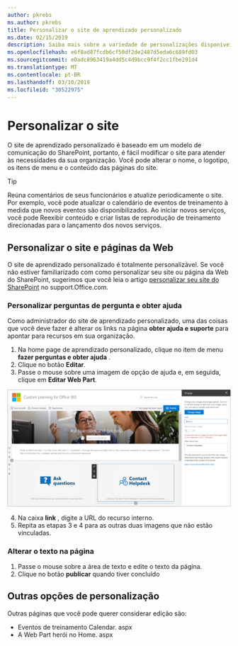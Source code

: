 ```yaml
---
author: pkrebs
ms.author: pkrebs
title: Personalizar o site de aprendizado personalizado
ms.date: 02/15/2019
description: Saiba mais sobre a variedade de personalizações disponíveis com o aprendizado personalizado para o Office 365
ms.openlocfilehash: e6f8ad87fcdb6cf50df2de2487d5eda6c689fd03
ms.sourcegitcommit: e0adc8963419a4dd5c4d9bcc9f4f2cc1fbe291d4
ms.translationtype: MT
ms.contentlocale: pt-BR
ms.lasthandoff: 03/10/2019
ms.locfileid: "30522975"
---
```

# <a name="customize-the-site"></a>Personalizar o site

O site de aprendizado personalizado é baseado em um modelo de comunicação do SharePoint, portanto, é fácil modificar o site para atender às necessidades da sua organização. Você pode alterar o nome, o logotipo, os itens de menu e o conteúdo das páginas do site. 

> [!TIP]
> Reúna comentários de seus funcionários e atualize periodicamente o site. Por exemplo, você pode atualizar o calendário de eventos de treinamento à medida que novos eventos são disponibilizados. Ao iniciar novos serviços, você pode Reexibir conteúdo e criar listas de reprodução de treinamento direcionadas para o lançamento dos novos serviços. 

## <a name="customize-the-site-and-web-pages"></a>Personalizar o site e páginas da Web

O site de aprendizado personalizado é totalmente personalizável. Se você não estiver familiarizado com como personalizar seu site ou página da Web do SharePoint, sugerimos que você leia o artigo [personalizar seu site do SharePoint](https://support.office.com/en-us/article/customize-your-sharepoint-site-320b43e5-b047-4fda-8381-f61e8ac7f59b) no support.Office.com. 

### <a name="customize-ask-questions-and-get-help"></a>Personalizar perguntas de pergunta e obter ajuda

Como administrador do site de aprendizado personalizado, uma das coisas que você deve fazer é alterar os links na página **obter ajuda e suporte** para apontar para recursos em sua organização. 

1.  Na home page de aprendizado personalizado, clique no item de menu **fazer perguntas e obter ajuda** .
2.  Clique no botão **Editar**.
3.  Passe o mouse sobre uma imagem de opção de ajuda e, em seguida, clique em **Editar Web Part**.

![CG-edithelp. png](media/cg-edithelp.png)

4.  Na caixa **link** , digite a URL do recurso interno. 
5.  Repita as etapas 3 e 4 para as outras duas imagens que não estão vinculadas.

### <a name="change-the-text-on-the-page"></a>Alterar o texto na página

1. Passe o mouse sobre a área de texto e edite o texto da página. 
2. Clique no botão **publicar** quando tiver concluído

## <a name="other-customization-options"></a>Outras opções de personalização
Outras páginas que você pode querer considerar edição são:

- Eventos de treinamento Calendar. aspx
- A Web Part herói no Home. aspx

